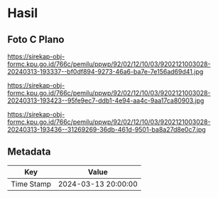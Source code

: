 # Hasil

## Foto C Plano

https://sirekap-obj-formc.kpu.go.id/766c/pemilu/ppwp/92/02/12/10/03/9202121003028-20240313-193337--bf0df894-9273-46a6-ba7e-7e156ad69d41.jpg

https://sirekap-obj-formc.kpu.go.id/766c/pemilu/ppwp/92/02/12/10/03/9202121003028-20240313-193423--95fe9ec7-ddb1-4e94-aa4c-9aa17ca80903.jpg

https://sirekap-obj-formc.kpu.go.id/766c/pemilu/ppwp/92/02/12/10/03/9202121003028-20240313-193436--31269269-36db-461d-9501-ba8a27d8e0c7.jpg


## Metadata

| Key        | Value               |
| ---------- | ------------------- |
| Time Stamp | 2024-03-13 20:00:00 |



